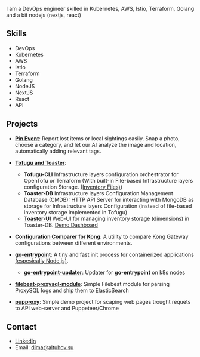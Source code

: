 I am a DevOps engineer skilled in Kubernetes, AWS, Istio, Terraform,  Golang and a bit nodejs (nextjs, react)

## Skills

*   DevOps
*   Kubernetes
*   AWS
*   Istio
*   Terraform
*   Golang
*   NodeJS
*   NextJS
*   React
*   API

## Projects

*  **[Pin Event](https://pinevent.ai)**:
   Report lost items or local sightings easily. Snap a photo, choose a category, and let our AI analyze the image and location, automatically adding relevant tags.

*   **[Tofugu and Toaster](https://github.com/alt-dima/tofugu)**:
    *   **Tofugu-CLI** Infrastructure layers configuration orchestrator for OpenTofu or Terraform (With built-in File-based Infrastructure layers configuration Storage. [(Inventory Files)](https://github.com/alt-dima/tofugu?tab=readme-ov-file#file-based-infrastructure-layers-configuration-storage-inventory-files))
    *  **Toaster-DB** Infrastructure layers Configuration Management Database (CMDB): HTTP API Server for interacting with MongoDB as storage for Infrastructure layers Configuration (instead of file-based inventory storage implemented in Tofugu)
    *   **[Toaster-UI](https://toaster.altuhov.su/dashboard)** Web-UI for managing inventory storage (dimensions) in Toaster-DB. [Demo Dashboard](https://toaster.altuhov.su/dashboard)
*   **[Configuration Comparer for Kong](https://github.com/alt-dima/configuration-comparer-for-kong)**: A utility to compare Kong Gateway configurations between different environments.
*   **[go-entrypoint](https://github.com/alt-dima/go-entrypoint)**: A tiny and fast init process for containerized applications [(espesically Node.js)](https://github.com/nodejs/docker-node/blob/main/docs/BestPractices.md#handling-kernel-signals).
    * **[go-entrypoint-updater](https://github.com/alt-dima/go-entrypoint-updater)**: Updater for **go-entrypoint** on k8s nodes
*   **[filebeat-proxysql-module](https://github.com/alt-dima/filebeat-proxysql-module)**: Simple Filebeat module for parsing ProxySQL logs and ship them to ElasticSearch
*   **[pupproxy](https://github.com/alt-dima/pupproxy)**: Simple demo project for scaping web pages trought requets to API web-server and Puppeteer/Chrome

## Contact

*   [LinkedIn](https://www.linkedin.com/in/altuhov/)
*   Email: dima@altuhov.su
